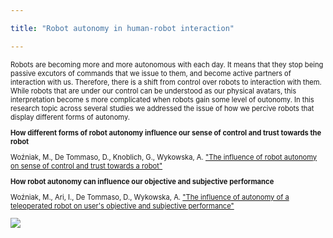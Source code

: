```yaml
---

title: "Robot autonomy in human-robot interaction"

---
```


<p style="font-size: 80%;">Robots are becoming more and more autonomous with each day. It means that they stop being passive excutors of commands that we issue to them, and become active partners of interaction with us. Therefore, there is a shift from control over robots to interaction with them. While robots that are under our control can be understood as our physical avatars, this interpretation become s more complicated when robots gain some level of outonomy. In this research topic across several studies we addressed the issue of how we percive robots that display different forms of autonomy.</p>

<p style="font-size: 80%;"><b>How different forms of robot autonomy influence our sense of control and trust towards the robot</b></p>
<p style="font-size: 80%;">Woźniak, M., De Tommaso, D., Knoblich, G., Wykowska, A. <a href="https://osf.io/preprints/psyarxiv/jafvp"  target="_blank">"The influence of robot autonomy on sense of control and trust towards a robot"</a> </p>

<p style="font-size: 80%;"><b>How robot autonomy can influence our objective and subjective performance</b></p>
<p style="font-size: 80%;">Woźniak, M., Ari, I., De Tommaso, D., Wykowska, A. <a href="https://osf.io/preprints/osf/ky5bz"  target="_blank">"The influence of autonomy of a teleoperated robot on user's objective and subjective performance"</a> </p>


<img src="/assets/images/x.png">

